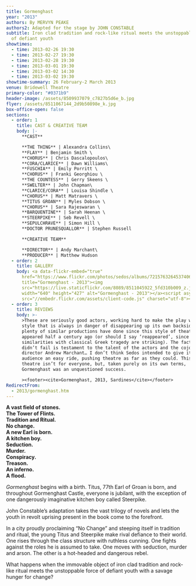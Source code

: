 ```yaml
---
title: Gormenghast
year: "2013"
authors: By MERVYN PEAKE
authors2: Adapted for the stage by JOHN CONSTABLE
subtitle: Iron clad tradition and rock-like ritual meets the unstoppable force
  of defiant youth
showtimes:
  - time: 2013-02-26 19:30
  - time: 2013-02-27 19:30
  - time: 2013-02-28 19:30
  - time: 2013-03-01 19:30
  - time: 2013-03-02 14:30
  - time: 2013-03-02 19:30
showtime-summary: 26 February-2 March 2013
venue: Bridewell Theatre
primary-color: "#0371b9"
header-image: /assets/8509937079_c7827b5d6e_b.jpg
flyer: /assets/8511067144_2d9b50898e_k.jpg
box-office-open: false
sections:
  - order: 1
    title: CAST & CREATIVE TEAM
    body: |-
      **CAST**

      **THE THING** | Alexandra Collins\
      **FLAY** | Benjamin Smith \
      **CHORUS** | Chris Dascalopoulos\
      **CORA/CLARICE** | Dawn Williams\
      **FUSCHIA** | Emily Porritt \
      **CHORUS** | Franki Georghiou \
      **THE COUNTESS** | Gerry Skeens \
      **SWELTER** | John Chapman\
      **CLARICE/CORA** | Louisa Shindle \
      **CHORUS** | Matt Matravers \
      **TITUS GROAN** | Myles Dobson \
      **CHORUS** | Sara Rajeswaran \
      **BARQUENTINE** | Sarah Heenan \
      **STEERPIKE** | Seb Revell \
      **SEPULCHRAVE** | Simon Hill \
      **DOCTOR PRUNESQUALLOR** | Stephen Russell

      **CREATIVE TEAM**

      **DIRECTOR** | Andy Marchant\
      **PRODUCER** | Matthew Hudson
  - order: 2
    title: GALLERY
    body: <a data-flickr-embed="true"
      href="https://www.flickr.com/photos/sedos/albums/72157632645374065"
      title="Gormenghast - 2013"><img
      src="https://live.staticflickr.com/8089/8511045922_5fd310b009_z.jpg"
      width="640" height="427" alt="Gormenghast - 2013"></a><script async
      src="//embedr.flickr.com/assets/client-code.js" charset="utf-8"></script>
  - order: 3
    title: REVIEWS
    body: >-
      >These are seriously good actors, working hard to make the play work in a
      style that is always in danger of disappearing up its own backside, as
      plenty of similar productions have done since this style of theatre
      appeared half a century ago (or should I say ‘reappeared’, since the
      similarities with classical Greek tragedy are striking). The fact that it
      didn’t fail is testament to the talent of the actors and the cojones of
      director Andrew Marchant… I don’t think Sedos intended to give its
      audience an easy ride, pushing theatre as far as they could. This style of
      theatre isn’t for everyone, but, taken purely on its own terms,
      Gormenghast was an unquestioned success.

      ><footer><cite>Gormenghast, 2013, Sardines</cite></footer>
RedirectFrom:
  - 2013/gormenghast.htm
---
```

**A vast field of stones.**\
**The Tower of Flints.**\
**Tradition and Ritual.**\
**No change.**\
**A new Earl is born.**\
**A kitchen boy.**\
**Seduction.**\
**Murder.**\
**Conspiracy.**\
**Treason.**\
**An inferno.**\
**A flood.**

*Gormenghast* begins with a birth. Titus, 77th Earl of Groan is born, and throughout Gormenghast Castle, everyone is jubilant, with the exception of one dangerously imaginative kitchen boy called Steerpike. 

John Constable’s adaptation takes the vast trilogy of novels and lets the youth in revolt uprising present in the book come to the forefront. 

In a city proudly proclaiming “No Change” and steeping itself in tradition and ritual, the young Titus and Steerpike make rival defiance to their world. One rises through the class structure with ruthless cunning. One fights against the roles he is assumed to take. One moves with seduction, murder and arson. The other is a hot-headed and dangerous rebel.

What happens when the immovable object of iron clad tradition and rock-like ritual meets the unstoppable force of defiant youth with a savage hunger for change?